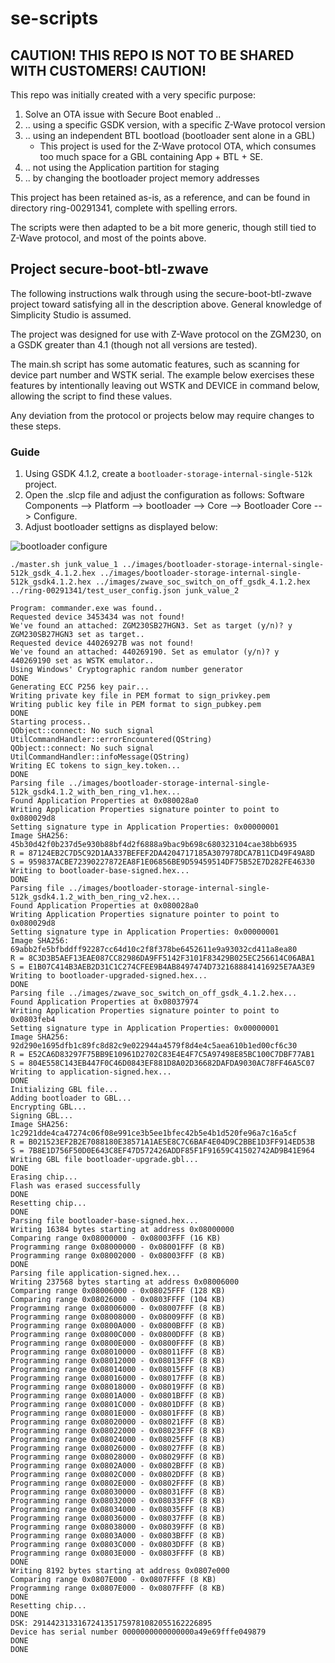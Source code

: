 # se-scripts

## CAUTION! THIS REPO IS NOT TO BE SHARED WITH CUSTOMERS! CAUTION!

This repo was initially created with a very specific purpose:

1. Solve an OTA issue with Secure Boot enabled ..
2. .. using a specific GSDK version, with a specific Z-Wave protocol version
3. .. using an independent BTL bootload (bootloader sent alone in a GBL)
    * This project is used for the Z-Wave protocol OTA, which consumes too much space for a GBL containing App + BTL + SE.
4. .. not using the Application partition for staging
5. .. by changing the bootloader project memory addresses

This project has been retained as-is, as a reference, and can be found in directory ring-00291341, complete with spelling errors.

The scripts were then adapted to be a bit more generic, though still tied to Z-Wave protocol, and most of the points above.

## Project secure-boot-btl-zwave

The following instructions walk through using the secure-boot-btl-zwave project toward satisfying all in the description
above. General knowledge of Simplicity Studio is assumed.

The project was designed for use with Z-Wave protocol on the ZGM230, on a GSDK greater than 4.1 (though not all versions are tested).

The main.sh script has some automatic features, such as scanning for device part number and WSTK serial. The example below
exercises these features by intentionally leaving out WSTK and DEVICE in command below, allowing the script to find these values.

Any deviation from the protocol or projects below may require changes to these steps.

### Guide

1. Using GSDK 4.1.2, create a `bootloader-storage-internal-single-512k` project.
2. Open the .slcp file and adjust the configuration as follows:
   Software Components --> Platform --> bootloader --> Core --> Bootloader Core --> Configure.
3. Adjust bootloader settigns as displayed below:

![bootloader configure](https://user-images.githubusercontent.com/111395060/197106678-fbff2c28-9045-43f2-9501-a3afcc466f06.png)



```
./master.sh junk_value_1 ../images/bootloader-storage-internal-single-512k_gsdk_4.1.2.hex ../images/bootloader-storage-internal-single-512k_gsdk4.1.2.hex ../images/zwave_soc_switch_on_off_gsdk_4.1.2.hex ../ring-00291341/test_user_config.json junk_value_2

Program: commander.exe was found..
Requested device 3453434 was not found!
We've found an attached: ZGM230SB27HGN3. Set as target (y/n)? y
ZGM230SB27HGN3 set as target..
Requested device 44026927B was not found!
We've found an attached: 440269190. Set as emulator (y/n)? y
440269190 set as WSTK emulator..
Using Windows' Cryptographic random number generator
DONE
Generating ECC P256 key pair...
Writing private key file in PEM format to sign_privkey.pem
Writing public key file in PEM format to sign_pubkey.pem
DONE
Starting process..
QObject::connect: No such signal UtilCommandHandler::errorEncountered(QString)
QObject::connect: No such signal UtilCommandHandler::infoMessage(QString)
Writing EC tokens to sign_key.token...
DONE
Parsing file ../images/bootloader-storage-internal-single-512k_gsdk4.1.2_with_ben_ring_v1.hex...
Found Application Properties at 0x080028a0
Writing Application Properties signature pointer to point to 0x080029d8
Setting signature type in Application Properties: 0x00000001
Image SHA256: 45b30d42f0b237d5e930b88bf4d2f6888a9bac9b698c680323104cae38bb6935
R = 87124EB2C7D5C92D1AA337BEFEF2DA4204717185A307978DCA7B11CD49F49A8D
S = 959837ACBE72390227872EA8F1E06856BE9D59459514DF75B52E7D282FE46330
Writing to bootloader-base-signed.hex...
DONE
Parsing file ../images/bootloader-storage-internal-single-512k_gsdk4.1.2_with_ben_ring_v2.hex...
Found Application Properties at 0x080028a0
Writing Application Properties signature pointer to point to 0x080029d8
Setting signature type in Application Properties: 0x00000001
Image SHA256: 69abb2fe5bfbddff92287cc64d10c2f8f378be6452611e9a93032cd411a8ea80
R = 8C3D3B5AEF13EAE087CC82986DA9FF5142F3101F83429B025EC256614C06ABA1
S = E1B07C414B3AEB2D31C1C274CFEE9B4AB8497474D7321688841416925E7AA3E9
Writing to bootloader-upgraded-signed.hex...
DONE
Parsing file ../images/zwave_soc_switch_on_off_gsdk_4.1.2.hex...
Found Application Properties at 0x08037974
Writing Application Properties signature pointer to point to 0x0803feb4
Setting signature type in Application Properties: 0x00000001
Image SHA256: 92d290e1695dfb1c89fc8d82c9e022944a4579f8d4e4c5aea610b1ed00cf6c30
R = E52CA6D83297F75BB9E10961D2702C83E4E4F7C5A97498E85BC100C7DBF77AB1
S = 804E558C143EB447F0C46D0843EF881D8A02D36682DAFDA9030AC78FF46A5C07
Writing to application-signed.hex...
DONE
Initializing GBL file...
Adding bootloader to GBL...
Encrypting GBL...
Signing GBL...
Image SHA256: 1c2921dde4ca47274c06f08e991ce3b5ee1bfec42b5e4b1d520fe96a7c16a5cf
R = B021523EF2B2E7088180E38571A1AE5E8C7C6BAF4E04D9C2BBE1D3FF914ED53B
S = 7B8E1D756F50D0E643C8EF47D572426ADDF85F1F91659C41502742AD9B41E964
Writing GBL file bootloader-upgrade.gbl...
DONE
Erasing chip...
Flash was erased successfully
DONE
Resetting chip...
DONE
Parsing file bootloader-base-signed.hex...
Writing 16384 bytes starting at address 0x08000000
Comparing range 0x08000000 - 0x08003FFF (16 KB)
Programming range 0x08000000 - 0x08001FFF (8 KB)
Programming range 0x08002000 - 0x08003FFF (8 KB)
DONE
Parsing file application-signed.hex...
Writing 237568 bytes starting at address 0x08006000
Comparing range 0x08006000 - 0x08025FFF (128 KB)
Comparing range 0x08026000 - 0x0803FFFF (104 KB)
Programming range 0x08006000 - 0x08007FFF (8 KB)
Programming range 0x08008000 - 0x08009FFF (8 KB)
Programming range 0x0800A000 - 0x0800BFFF (8 KB)
Programming range 0x0800C000 - 0x0800DFFF (8 KB)
Programming range 0x0800E000 - 0x0800FFFF (8 KB)
Programming range 0x08010000 - 0x08011FFF (8 KB)
Programming range 0x08012000 - 0x08013FFF (8 KB)
Programming range 0x08014000 - 0x08015FFF (8 KB)
Programming range 0x08016000 - 0x08017FFF (8 KB)
Programming range 0x08018000 - 0x08019FFF (8 KB)
Programming range 0x0801A000 - 0x0801BFFF (8 KB)
Programming range 0x0801C000 - 0x0801DFFF (8 KB)
Programming range 0x0801E000 - 0x0801FFFF (8 KB)
Programming range 0x08020000 - 0x08021FFF (8 KB)
Programming range 0x08022000 - 0x08023FFF (8 KB)
Programming range 0x08024000 - 0x08025FFF (8 KB)
Programming range 0x08026000 - 0x08027FFF (8 KB)
Programming range 0x08028000 - 0x08029FFF (8 KB)
Programming range 0x0802A000 - 0x0802BFFF (8 KB)
Programming range 0x0802C000 - 0x0802DFFF (8 KB)
Programming range 0x0802E000 - 0x0802FFFF (8 KB)
Programming range 0x08030000 - 0x08031FFF (8 KB)
Programming range 0x08032000 - 0x08033FFF (8 KB)
Programming range 0x08034000 - 0x08035FFF (8 KB)
Programming range 0x08036000 - 0x08037FFF (8 KB)
Programming range 0x08038000 - 0x08039FFF (8 KB)
Programming range 0x0803A000 - 0x0803BFFF (8 KB)
Programming range 0x0803C000 - 0x0803DFFF (8 KB)
Programming range 0x0803E000 - 0x0803FFFF (8 KB)
DONE
Writing 8192 bytes starting at address 0x0807e000
Comparing range 0x0807E000 - 0x0807FFFF (8 KB)
Programming range 0x0807E000 - 0x0807FFFF (8 KB)
DONE
Resetting chip...
DONE
DSK: 2914423133167241351759781082055162226895
Device has serial number 0000000000000000a49e69fffe049879
DONE
DONE
```
